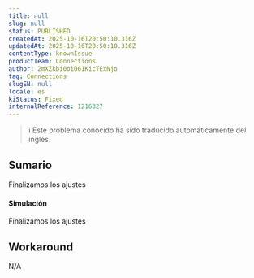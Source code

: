 ```yaml
---
title: null
slug: null
status: PUBLISHED
createdAt: 2025-10-16T20:50:10.316Z
updatedAt: 2025-10-16T20:50:10.316Z
contentType: knownIssue
productTeam: Connections
author: 2mXZkbi0oi061KicTExNjo
tag: Connections
slugEN: null
locale: es
kiStatus: Fixed
internalReference: 1216327
---
```


>ℹ️ Este problema conocido ha sido traducido automáticamente del inglés.

## Sumario


Finalizamos los ajustes


#### Simulación


Finalizamos los ajustes

## Workaround


N/A



